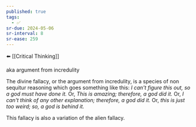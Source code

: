 ```yaml
---
published: true
tags:
  - ✅
sr-due: 2024-05-06
sr-interval: 8
sr-ease: 259
---
```

⬅️ [[Critical Thinking]]

aka argument from incredulity

The divine fallacy, or the argument from incredulity, is a species of non sequitur reasoning which goes something like this: _I can't figure this out, so a god must have done it._ Or, _This is amazing; therefore, a god did it._ Or, _I can't think of any other explanation; therefore, a god did it._ Or, _this is just too weird; so, a god is behind it._

This fallacy is also a variation of the alien fallacy.